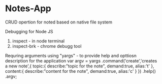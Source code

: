 # Notes-App
CRUD opertion for noted based on native file system

Debugging for Node JS
1. inspect - in  node terminal
2. inspect-brk - chrome debugg tool

Requring arguments using "yargs" - to provide help and opttiosn description for the application
var argv = yargs
    .command('create','creates a new note',{
        topic:{
            describe:"topic for the note",
            demand:true,
            alias:'t'
        },
        content:{
            describe:"content for the note",
            demand:true,
            alias:'c'
        }
    })
    .help()
    .argv;



